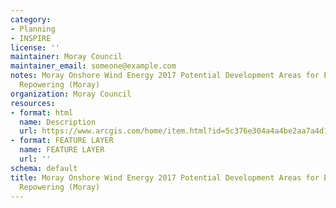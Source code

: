 ```yaml
---
category:
- Planning
- INSPIRE
license: ''
maintainer: Moray Council
maintainer_email: someone@example.com
notes: Moray Onshore Wind Energy 2017 Potential Development Areas for Extension and
  Repowering (Moray)
organization: Moray Council
resources:
- format: html
  name: Description
  url: https://www.arcgis.com/home/item.html?id=5c376e304a4a4be2aa7a4d12f922ab9f
- format: FEATURE LAYER
  name: FEATURE LAYER
  url: ''
schema: default
title: Moray Onshore Wind Energy 2017 Potential Development Areas for Extension and
  Repowering (Moray)
---
```

